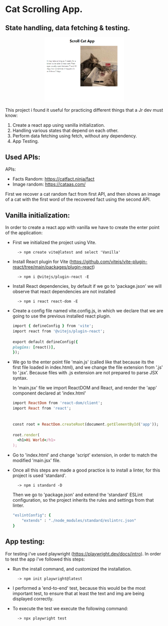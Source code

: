 # Cat Scrolling App.

## State handling, data fetching & testing.

<div align='center' display='flex' flex-direction='row' width='100%'>
<img src='./src/assets/git_img.PNG' width='50%' >
</div>

This project i found it useful for practicing different things that a Jr dev must know:

1.  Create a react app using vanilla initialization.
2.  Handling various states that depend on each other.
3.  Perform data fetching using fetch, without any dependency.
4.  App Testing.

## Used APIs:
APIs:

- Facts Random: https://catfact.ninja/fact
- Image random: https://cataas.com/

First we recover a cat random fact from first API, and then shows an image of a cat with the first word of the recovered fact using the second API.

## Vanilla initialization:
In order to create a react app with vanilla we have to create the enter point of the application:

- First we initialized the project using Vite.

        -> npm create vite@latest and select 'Vanilla'

- Install React plugin for Vite (https://github.com/vitejs/vite-plugin-react/tree/main/packages/plugin-react)

        -> npm i @vitejs/plugin-react -E

- Install React dependencies, by default if we go to 'package.json' we will observe that react dependencies are not installed

        -> npm i react react-dom -E

- Create a config file named vite.config.js, in which we declare that we are going to use the previous installed react plugin.

  ```ruby
  import { defineConfig } from 'vite';
  import react from '@vitejs/plugin-react';

  export default defineConfig({
  plugins: [react()],
  });
  ```

- We go to the enter point file 'main.js' (called like that because its the first file loaded in index.html), and we change the file extension from '.js' to '.jsx'. Because files with .js extension are not prepared to parse JSX syntax.

  In 'main.jsx' file we import ReactDOM and React, and render the 'app' component declared at 'index.html'

  ```ruby
  import ReactDom from 'react-dom/client';
  import React from 'react';


  const root = ReactDom.createRoot(document.getElementById('app'));

  root.render(
    <h1>Hi World</h1>
  );
  ```

- Go to 'index.html' and change 'script' extension, in order to match the modified 'main.jsx' file.

- Once all this steps are made a good practice is to install a linter, for this project is used 'standard'.

        -> npm i standard -D

  Then we go to 'package.json' and extend the 'standard' ESLint configuration, so the project inherits the rules and settings from that linter.

  ```ruby
  "eslintConfig": {
      "extends" : "./node_modules/standard/eslintrc.json"
  }
  ```

## App testing:
For testing i've used playwright (https://playwright.dev/docs/intro). In order to test the app i've followed this steps:

- Run the install command, and customized the installation.

        -> npm init playwright@latest

- I performed a 'end-to-end' test, because this would be the most important test, to ensure that at least the text and img are being displayed correctly.

- To execute the test we execute the following command:

        -> npx playwright test
